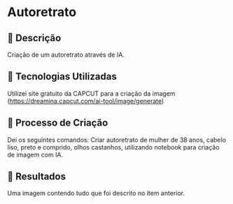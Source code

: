 # Autoretrato

## 📒 Descrição
Criação de um autoretrato através de IA.

## 🤖 Tecnologias Utilizadas
Utilizei site gratuito da CAPCUT para a criação da imagem (https://dreamina.capcut.com/ai-tool/image/generate)

## 🧐 Processo de Criação
Dei os seguintes comandos: Criar autoretrato de mulher de 38 anos, cabelo liso, preto e comprido, olhos castanhos, utilizando notebook para criação de imagem com IA.

## 🚀 Resultados
Uma imagem contendo tudo que foi descrito no item anterior.
